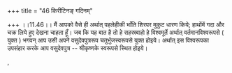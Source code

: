 +++
title = "46 किरीटिनङ् गदिनम्"

+++
।।11.46।। मैं आपको वैसे ही अर्थात् पहलेहीकी भाँति शिरपर मुकुट धारण किये;
हाथोंमें गदा और चक्र लिये हुए देखना चाहता हूँ। जब कि यह बात है तो हे
सहस्रबाहो हे विश्वमूर्ते अर्थात् वर्तमानविश्वरूपसे ( युक्त ) भगवन् आप
उसी अपने वसुदेवपुत्ररूप चतुर्भुजस्वरूपसे युक्त होइये। अर्थात् इस
विश्वरूपका उपसंहार करके आप वसुदेवपुत्र -- श्रीकृष्णके स्वरूपसे स्थित
होइये।  
  
,
